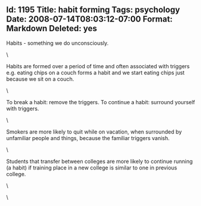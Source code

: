 Id: 1195
Title: habit forming
Tags: psychology
Date: 2008-07-14T08:03:12-07:00
Format: Markdown
Deleted: yes
--------------
Habits - something we do unconsciously.
<div>

\

</div>

<div>

Habits are formed over a period of time and often associated with
triggers e.g. eating chips on a couch forms a habit and we start eating
chips just because we sit on a couch.

</div>

<div>

\

</div>

<div>

To break a habit: remove the triggers. To continue a habit: surround
yourself with triggers.

</div>

<div>

\

</div>

<div>

Smokers are more likely to quit while on vacation, when surrounded by
unfamiliar people and things, because the familiar triggers vanish.

</div>

<div>

\

</div>

<div>

Students that transfer between colleges are more likely to continue
running (a habit) if training place in a new college is similar to one
in previous college.

</div>

<div>

\

</div>

<div>

\

</div>
